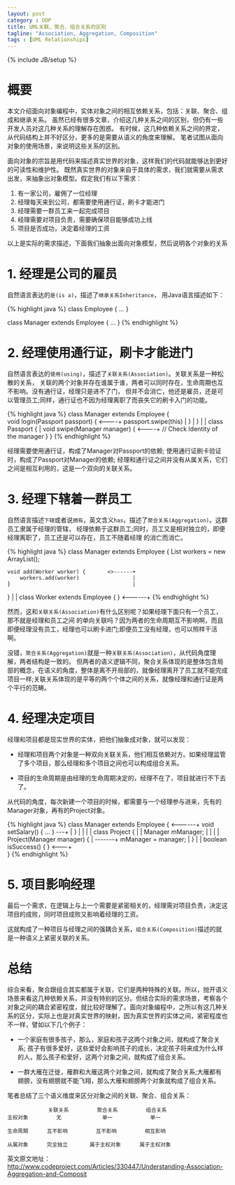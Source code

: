 ```yaml
---
layout: post
category : OOP
title: UML关联、聚合、组合关系的区别
tagline: "Association, Aggregation, Composition"
tags : [UML Relationships]
---
```

{% include JB/setup %}

# 概要

本文介绍面向对象编程中，实体对象之间的相互依赖关系，包括：关联、聚合、组成和继承关系。
虽然已经有很多文章，介绍这几种关系之间的区别，但仍有一些开发人员对这几种关系的理解存在困惑。
有时候，这几种依赖关系之间的界定，从代码结构上并不好区分，更多的是需要从语义的角度来理解。
笔者试图从面向对象的使用场景，来说明这些关系的区别。

面向对象的宗旨是用代码来描述真实世界的对象，这样我们的代码就能够达到更好的可读性和维护性。
既然真实世界的对象来自于具体的需求，我们就需要从需求出发，来抽象出对象模型。假定我们有以下需求：

1. 有一家公司，雇佣了一位经理
2. 经理每天来到公司，都需要使用通行证，刷卡才能进门
3. 经理需要一群员工来一起完成项目
4. 经理需要对项目负责，需要确保项目能够成功上线
5. 项目是否成功，决定着经理的工资

以上是实际的需求描述，下面我们抽象出面向对象模型，然后说明各个对象的关系


# 1. 经理是公司的雇员

自然语言表达的`是(is a)`，描述了`继承关系Inheritance`， 用Java语言描述如下：

{% highlight java %}
class Employee { ... }
    
class Manager extends Employee { ... }
{% endhighlight %}

# 2. 经理使用通行证，刷卡才能进门

自然语言表达的`使用(using)`，描述了`关联关系(Association)`。关联关系是一种松散的关系，
关联的两个对象并存在谁属于谁，两者可以同时存在，生命周期也互不影响。没有通行证，经理只是进不了门，
但并不会消亡，他还是雇员，还是可以管理员工;同样，通行证也不因为经理离职了而丧失它的刷卡入门的功能。

{% highlight java %}
class Manager extends Employee {    
    void login(Passport passport) {         <----+
        passport.swipe(this)                     |
    }                                            |
}                                                |
                                                 |
class Passport {                                 |
    void swipe(Manager manager) {           <----+
        // Check Identity of the manager
    }
}
{% endhighlight %}

经理需要使用通行证，构成了Manager对Passport的依赖; 
使用通行证刷卡验证时，构成了Passport对Manager的依赖;
经理和通行证之间并没有从属关系，它们之间是相互利用的，这是一个双向的关联关系。


# 3. 经理下辖着一群员工

自然语言描述`下辖`或者说`拥有`，英文含义`has`，描述了`聚合关系(Aggregation)`。这群员工隶属于经理的管辖，
经理依赖于这群员工;同时，员工又是相对独立的，即便经理离职了，员工还是可以存在，员工不随着经理
的消亡而消亡。

{% highlight java %}
class Manager extends Employee {
    List<Worker> workers = new ArrayList<Worker>();
        
    void add(Worker worker) {       <>------+
        workers.add(worker)                 |
    }                                       |
}                                           |
                                            |
class Worker extends Employee { }    <------+
{% endhighlight %}

然而，这和`关联关系(Association)`有什么区别呢？如果经理下面只有一个员工，那不就是经理和员工之间
的单向关联吗？因为两者的生命周期互不影响啊，而且即便经理没有员工，经理也可以刷卡进门;即便员工没有经理，也可以照样干活啊。

没错，`聚合关系(Aggregation)`就是一种`关联关系(Association)`，从代码角度理解，两者结构是一致的。
但两者的语义逻辑不同，聚合关系体现的是整体包含局部的概念，在语义的角度，整体是离不开局部的，就像经理离开了员工就不能完成项目一样;关联关系体现的是平等的两个个体之间的关系，就像经理和通行证是两个平行的范畴。


# 4. 经理决定项目

经理和项目都是现实世界的实体，把他们抽象成对象，就可以发现：

- 经理和项目两个对象是一种双向关联关系，他们相互依赖对方。如果经理监管了多个项目，那么经理和多个项目之间也可以构成组合关系。

- 项目的生命周期是由经理的生命周期决定的，经理不在了，项目就进行不下去了。

从代码的角度，每次新建一个项目的时候，都需要与一个经理参与进来，先有的Manager对象，再有的Project对象。

{% highlight java %}
class Manager extends Employee {       <------+
    void setSalary() { ... }   ---+           |
}                                 |           |
                                  |           |
class Project {                   |           |
    Manager mManager;             |           |
                                  |           |
    Project(Manager manager) {    |    -------+
        mManager = manager;       |
    }                             |
                                  |
    boolean isSuccess() { }   <---+    
}
{% endhighlight %}

# 5. 项目影响经理

最后一个需求，在逻辑上与上一个需要是紧密相关的，经理需对项目负责，决定这项目的成败，同时项目成败又影响着经理的工资。

这就构成了一种项目与经理之间的强耦合关系，`组合关系(Composition)`描述的就是一种语义上紧密关联的关系。

# 总结

综合来看，聚合跟组合其实都属于关联，它们是两种特殊的关联。所以，抛开语义场景来看这几种依赖关系，并没有特别的区分。但结合实际的需求场景，考察各个对象之间的耦合紧密程度，就比较好理解了。面向对象编程中，之所以有这几种关系的区分，实际上也是对真实世界的映射，因为真实世界的实体之间，紧密程度也不一样，譬如以下几个例子：

- 一个家庭有很多孩子，那么，家庭和孩子这两个对象之间，就构成了聚合关系; 孩子有很多爱好，这些爱好会影响孩子的成长，决定孩子将来成为什么样的人，那么孩子和爱好，这两个对象之间，就构成了组合关系。

- 一群大雁在迁徙，雁群和大雁这两个对象之间，就构成了聚合关系;大雁都有翅膀，没有翅膀就不能飞翔，那么大雁和翅膀两个对象就构成了组合关系。

笔者总结了三个语义维度来区分对象之间的关联、聚合、组合关系：

                 关联关系         聚合关系         组合关系
    主权对象         无             单一            单一
                  
    生命周期      互不影响         互不影响         相互影响
                  
    从属对象      完全独立       属于主权对象      属于主权对象
    


英文原文地址：
<http://www.codeproject.com/Articles/330447/Understanding-Association-Aggregation-and-Composit>
